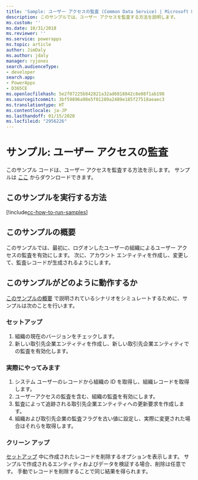 ```yaml
---
title: 'Sample: ユーザー アクセスの監査 (Common Data Service) | Microsoft Docs'
description: このサンプルでは、ユーザー アクセスを監査する方法を説明します。
ms.custom: ''
ms.date: 10/31/2018
ms.reviewer: ''
ms.service: powerapps
ms.topic: article
author: JimDaly
ms.author: jdaly
manager: ryjones
search.audienceType:
- developer
search.app:
- PowerApps
- D365CE
ms.openlocfilehash: 5e2f07225b842821a32ad6818842c8e08f1ab198
ms.sourcegitcommit: 3bf59896a98e5f01289a2489e185f27518aeaec3
ms.translationtype: HT
ms.contentlocale: ja-JP
ms.lasthandoff: 01/15/2020
ms.locfileid: "2956226"
---
```

# <a name="sample-audit-user-access"></a>サンプル: ユーザー アクセスの監査

<!-- https://docs.microsoft.com/dynamics365/customer-engagement/developer/sample-audit-user-access -->

このサンプル コードは、ユーザー アクセスを監査する方法を示します。 サンプルは [ここ](https://github.com/Microsoft/PowerApps-Samples/tree/master/cds/orgsvc/C%23/AuditUserAccess) からダウンロードできます。

## <a name="how-to-run-this-sample"></a>このサンプルを実行する方法

[!include[cc-how-to-run-samples](../../includes/cc-how-to-run-samples.md)]

## <a name="what-this-sample-does"></a>このサンプルの概要

このサンプルでは、最初に、ログオンしたユーザーの組織によるユーザー アクセスの監査を有効にします。 次に、アカウント エンティティを作成し、変更して、監査レコードが生成されるようにします。

## <a name="how-this-sample-works"></a>このサンプルがどのように動作するか

[このサンプルの概要](#what-this-sample-does) で説明されているシナリオをシミュレートするために、サンプルは次のことを行います。

### <a name="setup"></a>セットアップ

1. 組織の現在のバージョンをチェックします。
1. 新しい取引先企業エンティティを作成し、新しい取引先企業エンティティでの監査を有効化します。

### <a name="demonstrate"></a>実際にやってみます

1. システム ユーザーのレコードから組織の ID を取得し、組織レコードを取得します。
2. ユーザーアクセスの監査を含む、組織の監査を有効にします。
3. 監査によって追跡される取引先企業エンティティへの更新要求を作成します。
4. 組織および取引先企業の監査フラグを古い値に設定し、実際に変更された場合はそれらを取得します。

### <a name="clean-up"></a>クリーン アップ

[セットアップ](#setup) 中に作成されたレコードを削除するオプションを表示します。 サンプルで作成されるエンティティおよびデータを検証する場合、削除は任意です。 手動でレコードを削除することで同じ結果を得られます。
